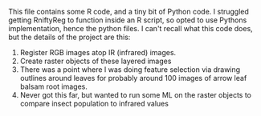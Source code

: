 This file contains some R code, and a tiny bit of Python code. I struggled getting RniftyReg to function inside an R script, so opted to use Pythons implementation, hence the python files. I can't recall what this code does, but the details of the project are this:
1) Register RGB images atop IR (infrared) images.
2) Create raster objects of these layered images
3) There was a point where I was doing feature selection via drawing outlines around leaves for probably around 100 images of arrow leaf balsam root images.
4) Never got this far, but wanted to run some ML on the raster objects to compare insect population to infrared values
